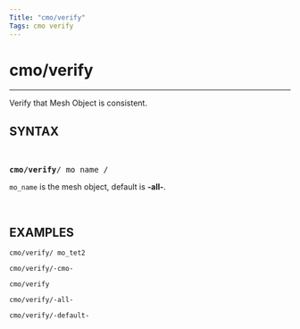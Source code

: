 ```yaml
---
Title: "cmo/verify"
Tags: cmo verify
---
```


# cmo/verify

------------

Verify that Mesh Object is consistent.

## SYNTAX
 
<pre>
<b>cmo/verify</b>/ mo_name /
</pre>

`mo_name` is the mesh object, default is **-all-**.


 
## EXAMPLES

```
cmo/verify/ mo_tet2

cmo/verify/-cmo-

cmo/verify

cmo/verify/-all-

cmo/verify/-default-
```
